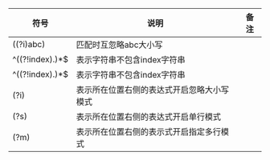 |符号|说明|备注|
|----|----|----|
|((?i)abc)|匹配时互忽略abc大小写|
|^((?!index).)*$|表示字符串不包含index字符串|
|^((?!index).)*$|表示字符串不包含index字符串|
|(?i)|表示所在位置右侧的表达式开启忽略大小写模式|
|(?s)|表示所在位置右侧的表达式开启单行模式|
|(?m)|表示所在位置右侧的表示式开启指定多行模式|